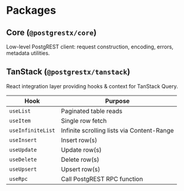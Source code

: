 # Packages

## Core (`@postgrestx/core`)

Low-level PostgREST client: request construction, encoding, errors, metadata utilities.

## TanStack (`@postgrestx/tanstack`)

React integration layer providing hooks & context for TanStack Query.

| Hook              | Purpose                                    |
| ----------------- | ------------------------------------------ |
| `useList`         | Paginated table reads                      |
| `useItem`         | Single row fetch                           |
| `useInfiniteList` | Infinite scrolling lists via Content-Range |
| `useInsert`       | Insert row(s)                              |
| `useUpdate`       | Update row(s)                              |
| `useDelete`       | Delete row(s)                              |
| `useUpsert`       | Upsert row(s)                              |
| `useRpc`          | Call PostgREST RPC function                |
